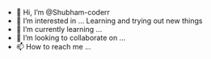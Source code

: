 - 👋 Hi, I’m @Shubham-coderr
- 👀 I’m interested in ... Learning and trying out new things
- 🌱 I’m currently learning ...
- 💞️ I’m looking to collaborate on ...
- 📫 How to reach me ...

<!---
Shubham-coderr/Shubham-coderr is a ✨ special ✨ repository because its `README.md` (this file) appears on your GitHub profile.
You can click the Preview link to take a look at your changes.
--->
